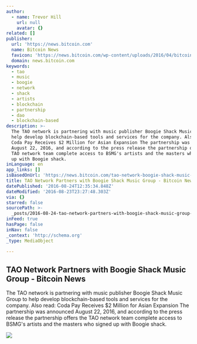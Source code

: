```yaml
---
author:
  - name: Trevor Hill
    url: null
    avatar: {}
related: []
publisher:
  url: 'https://news.bitcoin.com'
  name: Bitcoin News
  favicon: 'https://news.bitcoin.com/wp-content/uploads/2016/04/bitcoin_fav.png'
  domain: news.bitcoin.com
keywords:
  - tao
  - music
  - boogie
  - network
  - shack
  - artists
  - blockchain
  - partnership
  - dao
  - blockchain-based
description: >-
  The TAO network is partnering with music publisher Boogie Shack Music Group to
  help develop blockchain-based tools and services for the company. Also read:
  Coda Pay Receives $2 Million for Asian Expansion The partnership was announced
  August 22, 2016, and according to the press release the partnership offers the
  TAO network team complete access to BSMG's artists and the masters who signed
  up with Boogie shack.
inLanguage: en
app_links: []
isBasedOnUrl: 'https://news.bitcoin.com/tao-network-boogie-shack-music-group/'
title: TAO Network Partners with Boogie Shack Music Group - Bitcoin News
datePublished: '2016-08-24T12:35:34.848Z'
dateModified: '2016-08-23T23:27:48.303Z'
via: {}
starred: false
sourcePath: >-
  _posts/2016-08-24-tao-network-partners-with-boogie-shack-music-group-bitcoin.md
inFeed: true
hasPage: false
inNav: false
_context: 'http://schema.org'
_type: MediaObject

---
```

<article style=""><h1>TAO Network Partners with Boogie Shack Music Group - Bitcoin News</h1><p>The TAO network is partnering with music publisher Boogie Shack Music Group to help develop blockchain-based tools and services for the company. Also read: Coda Pay Receives $2 Million for Asian Expansion The partnership was announced August 22, 2016, and according to the press release the partnership offers the TAO network team complete access to BSMG's artists and the masters who signed up with Boogie shack.</p><img src="https://news.bitcoin.com/wp-content/uploads/2016/08/TAO-network.png" /></article>
